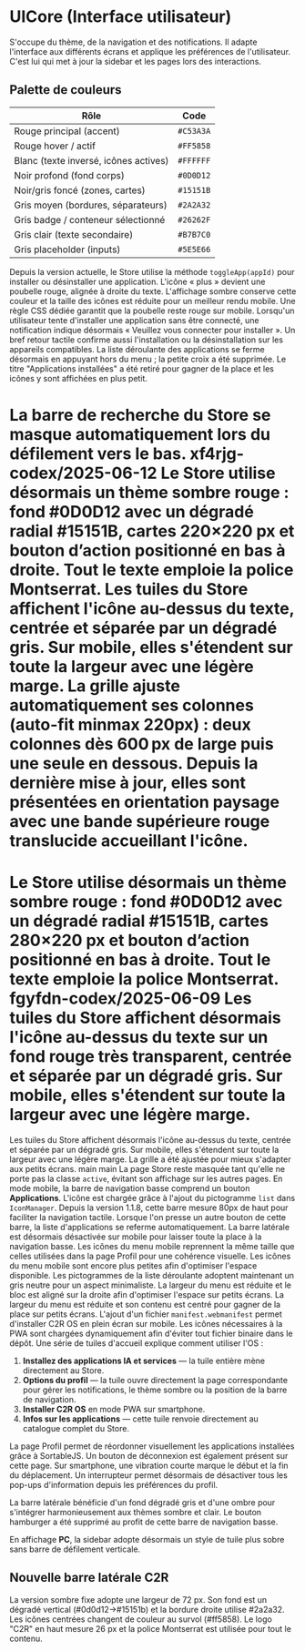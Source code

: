 # UICore (Interface utilisateur)

S'occupe du thème, de la navigation et des notifications. Il adapte l'interface aux différents écrans et applique les préférences de l'utilisateur. C'est lui qui met à jour la sidebar et les pages lors des interactions.

## Palette de couleurs

| Rôle | Code |
|------|------|
| Rouge principal (accent) | `#C53A3A` |
| Rouge hover / actif | `#FF5858` |
| Blanc (texte inversé, icônes actives) | `#FFFFFF` |
| Noir profond (fond corps) | `#0D0D12` |
| Noir/gris foncé (zones, cartes) | `#15151B` |
| Gris moyen (bordures, séparateurs) | `#2A2A32` |
| Gris badge / conteneur sélectionné | `#26262F` |
| Gris clair (texte secondaire) | `#B7B7C0` |
| Gris placeholder (inputs) | `#5E5E66` |

Depuis la version actuelle, le Store utilise la méthode `toggleApp(appId)` pour installer ou désinstaller une application. L'icône « plus » devient une poubelle rouge, alignée à droite du texte. L'affichage sombre conserve cette couleur et la taille des icônes est réduite pour un meilleur rendu mobile. Une règle CSS dédiée garantit que la poubelle reste rouge sur mobile.
Lorsqu'un utilisateur tente d'installer une application sans être connecté, une notification indique désormais « Veuillez vous connecter pour installer ».
Un bref retour tactile confirme aussi l'installation ou la désinstallation sur les appareils compatibles.
La liste déroulante des applications se ferme désormais en appuyant hors du menu ; la petite croix a été supprimée.
Le titre "Applications installées" a été retiré pour gagner de la place et les icônes y sont affichées en plus petit.

La barre de recherche du Store se masque automatiquement lors du défilement vers le bas.
xf4rjg-codex/2025-06-12
Le Store utilise désormais un thème sombre rouge : fond #0D0D12 avec un dégradé radial #15151B, cartes 220×220 px et bouton d’action positionné en bas à droite. Tout le texte emploie la police Montserrat.
Les tuiles du Store affichent l'icône au-dessus du texte, centrée et séparée par un dégradé gris. Sur mobile, elles s'étendent sur toute la largeur avec une légère marge. La grille ajuste automatiquement ses colonnes (auto-fit minmax 220px) : deux colonnes dès 600 px de large puis une seule en dessous.
Depuis la dernière mise à jour, elles sont présentées en orientation paysage avec une bande supérieure rouge translucide accueillant l'icône.
=======
Le Store utilise désormais un thème sombre rouge : fond #0D0D12 avec un dégradé radial #15151B, cartes 280×220 px et bouton d’action positionné en bas à droite. Tout le texte emploie la police Montserrat.
fgyfdn-codex/2025-06-09
Les tuiles du Store affichent désormais l'icône au-dessus du texte sur un fond rouge très transparent, centrée et séparée par un dégradé gris. Sur mobile, elles s'étendent sur toute la largeur avec une légère marge.
=======
Les tuiles du Store affichent désormais l'icône au-dessus du texte, centrée et séparée par un dégradé gris. Sur mobile, elles s'étendent sur toute la largeur avec une légère marge. La grille a été ajustée pour mieux s'adapter aux petits écrans.
main
main
La page Store reste masquée tant qu'elle ne porte pas la classe `active`, évitant son affichage sur les autres pages.
En mode mobile, la barre de navigation basse comprend un bouton **Applications**. L'icône est chargée grâce à l'ajout du pictogramme `list` dans `IconManager`.
Depuis la version 1.1.8, cette barre mesure 80px de haut pour faciliter la navigation tactile.
Lorsque l'on presse un autre bouton de cette barre, la liste d'applications se referme automatiquement.
La barre latérale est désormais désactivée sur mobile pour laisser toute la place à la navigation basse.
Les icônes du menu mobile reprennent la même taille que celles utilisées dans la page Profil pour une cohérence visuelle.
Les icônes du menu mobile sont encore plus petites afin d'optimiser l'espace disponible.
Les pictogrammes de la liste déroulante adoptent maintenant un gris neutre pour un aspect minimaliste.
La largeur du menu est réduite et le bloc est aligné sur la droite afin d'optimiser l'espace sur petits écrans.
La largeur du menu est réduite et son contenu est centré pour gagner de la place sur petits écrans.
L'ajout d'un fichier `manifest.webmanifest` permet d'installer C2R OS en plein écran sur mobile.
Les icônes nécessaires à la PWA sont chargées dynamiquement afin d'éviter tout fichier binaire dans le dépôt.
Une série de tuiles d'accueil explique comment utiliser l'OS :
1. **Installez des applications IA et services** — la tuile entière mène directement au Store.
2. **Options du profil** — la tuile ouvre directement la page correspondante pour gérer les notifications, le thème sombre ou la position de la barre de navigation.
3. **Installer C2R OS** en mode PWA sur smartphone.
4. **Infos sur les applications** — cette tuile renvoie directement au catalogue complet du Store.

 La page Profil permet de réordonner visuellement les applications installées grâce à SortableJS. Un bouton de déconnexion est également présent sur cette page. Sur smartphone, une vibration courte marque le début et la fin du déplacement.
 Un interrupteur permet désormais de désactiver tous les pop-ups d'information depuis les préférences du profil.


La barre latérale bénéficie d'un fond dégradé gris et d'une ombre pour s'intégrer harmonieusement aux thèmes sombre et clair. Le bouton hamburger a été supprimé au profit de cette barre de navigation basse.

En affichage **PC**, la sidebar adopte désormais un style de tuile plus sobre sans barre de défilement verticale.

## Nouvelle barre latérale C2R
La version sombre fixe adopte une largeur de 72 px. Son fond est un dégradé vertical (#0d0d12→#15151b) et la bordure droite utilise #2a2a32. Les icônes centrées changent de couleur au survol (#ff5858). Le logo "C2R" en haut mesure 26 px et la police Montserrat est utilisée pour tout le contenu.
